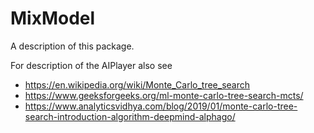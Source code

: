# MixModel

A description of this package.

For description of the AIPlayer also see
* https://en.wikipedia.org/wiki/Monte_Carlo_tree_search
* https://www.geeksforgeeks.org/ml-monte-carlo-tree-search-mcts/
* https://www.analyticsvidhya.com/blog/2019/01/monte-carlo-tree-search-introduction-algorithm-deepmind-alphago/
